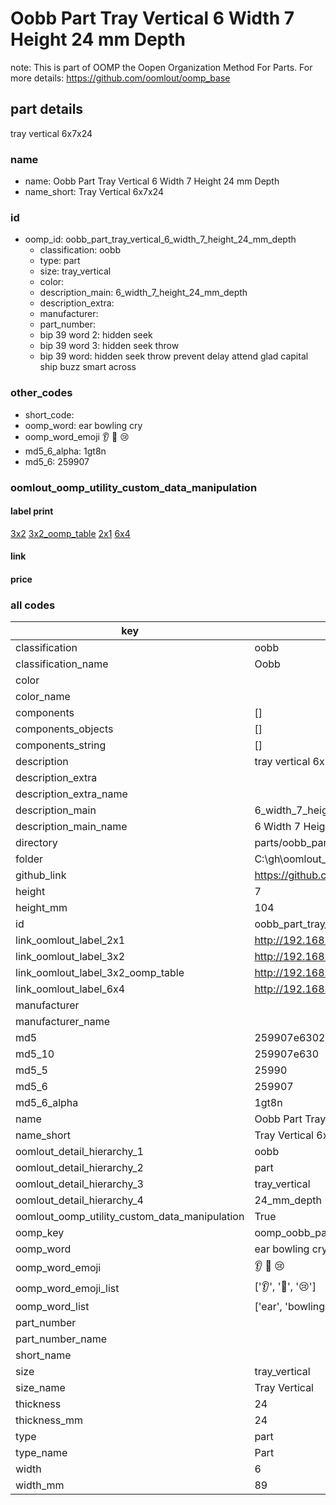 # Oobb Part Tray Vertical 6 Width 7 Height 24 mm Depth  

note: This is part of OOMP the Oopen Organization Method For Parts. For more details: https://github.com/oomlout/oomp_base

##  part details
  



tray vertical 6x7x24



### name
* name: Oobb Part Tray Vertical 6 Width 7 Height 24 mm Depth
* name_short: Tray Vertical 6x7x24 
### id
* oomp_id: oobb_part_tray_vertical_6_width_7_height_24_mm_depth
  * classification: oobb
  * type: part
  * size: tray_vertical
  * color: 
  * description_main: 6_width_7_height_24_mm_depth
  * description_extra: 
  * manufacturer: 
  * part_number: 
  * bip 39 word 2: hidden seek
  * bip 39 word 3: hidden seek throw
  * bip 39 word: hidden seek throw prevent delay attend glad capital ship buzz smart across

### other_codes
* short_code: 
* oomp_word: ear bowling cry
* oomp_word_emoji :ear: :bowling: :cry:
* md5_6_alpha: 1gt8n
* md5_6: 259907






### oomlout_oomp_utility_custom_data_manipulation
#### label print
[3x2](http://192.168.1.245:1112/?label=oomp%201gt8n)
[3x2_oomp_table](http://192.168.1.108:1112/?label=oomp%201gt8n)
[2x1](http://192.168.1.242:1112/?label=oomp%201gt8n)
[6x4](http://192.168.1.55:1112/?label=oomp%201gt8n)    

#### link

                              

#### price







### all codes 
| key | value |  
| --- | --- |  
| classification | oobb |  
| classification_name | Oobb |  
| color |  |  
| color_name |  |  
| components | [] |  
| components_objects | [] |  
| components_string | [] |  
| description | tray vertical 6x7x24 |  
| description_extra |  |  
| description_extra_name |  |  
| description_main | 6_width_7_height_24_mm_depth |  
| description_main_name | 6 Width 7 Height 24 mm Depth |  
| directory | parts/oobb_part_tray_vertical_6_width_7_height_24_mm_depth |  
| folder | C:\gh\oomlout_oobb_version_4_generated_parts\parts\oobb_part_tray_vertical_6_width_7_height_24_mm_depth |  
| github_link | https://github.com/oomlout/oomlout_oomp_part_src/tree/main/parts/oobb_part_tray_vertical_6_width_7_height_24_mm_depth |  
| height | 7 |  
| height_mm | 104 |  
| id | oobb_part_tray_vertical_6_width_7_height_24_mm_depth |  
| link_oomlout_label_2x1 | http://192.168.1.242:1112/?label=oomp%201gt8n |  
| link_oomlout_label_3x2 | http://192.168.1.245:1112/?label=oomp%201gt8n |  
| link_oomlout_label_3x2_oomp_table | http://192.168.1.108:1112/?label=oomp%201gt8n |  
| link_oomlout_label_6x4 | http://192.168.1.55:1112/?label=oomp%201gt8n |  
| manufacturer |  |  
| manufacturer_name |  |  
| md5 | 259907e630220c503a1cfaa5c2b0c35b |  
| md5_10 | 259907e630 |  
| md5_5 | 25990 |  
| md5_6 | 259907 |  
| md5_6_alpha | 1gt8n |  
| name | Oobb Part Tray Vertical 6 Width 7 Height 24 mm Depth |  
| name_short | Tray Vertical 6x7x24  |  
| oomlout_detail_hierarchy_1 | oobb |  
| oomlout_detail_hierarchy_2 | part |  
| oomlout_detail_hierarchy_3 | tray_vertical |  
| oomlout_detail_hierarchy_4 | 24_mm_depth |  
| oomlout_oomp_utility_custom_data_manipulation | True |  
| oomp_key | oomp_oobb_part_tray_vertical_6_width_7_height_24_mm_depth |  
| oomp_word | ear bowling cry |  
| oomp_word_emoji | :ear: :bowling: :cry: |  
| oomp_word_emoji_list | [':ear:', ':bowling:', ':cry:'] |  
| oomp_word_list | ['ear', 'bowling', 'cry'] |  
| part_number |  |  
| part_number_name |  |  
| short_name |  |  
| size | tray_vertical |  
| size_name | Tray Vertical |  
| thickness | 24 |  
| thickness_mm | 24 |  
| type | part |  
| type_name | Part |  
| width | 6 |  
| width_mm | 89 |  
